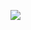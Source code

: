 [![](https://mermaid.ink/img/pako:eNp9km9P2zAQxr_Kya-YlLrNH5rEQpWQQMAEbFrZmylvTHJtDI3t2U6hVP3uu5KCBNPmN757dPe7Rz5vWW0aZIJ5_N2jrvFMyaWTXaWtdEHVykod4N6ZJ4_uo0jCeq9VGugcSkaz2aALuDi_gzYE68V47EPfKPS89rzFlVf6UfGFGuOz7OwKpbVjb-UAknVQaxnwE3_IRsQ_TBIwR914uLy7uY6gk0oT3UdAIP5AdyPDPjCH_gb_Au_lW0OCU8s2gFnAOzqGEfwgPDoPocXXISB18z6H_7c9ofafHj18lWs5r52yAY4GY18gGFD6Aevw2eI_YCnBLlCjI--Dm5OVmoEK2Hno6S2XcPbtZnT6_YqziHXoyGNDG93uqRWjhg4rJihspHusWKV3VCf7YOYbXTMRXI8Rc6Zftm9Jb8na21dgYiFXnlTa-i9jPuRMbNkzE3Ge8jQri3iaZUkyKZKIbZjIJvw4j_M4zeK4PM6Tchexl1fAhBfltJwWeZzkkyLN090faM7WSw?type=png)](https://mermaid.live/edit#pako:eNp9km9P2zAQxr_Kya-YlLrNH5rEQpWQQMAEbFrZmylvTHJtDI3t2U6hVP3uu5KCBNPmN757dPe7Rz5vWW0aZIJ5_N2jrvFMyaWTXaWtdEHVykod4N6ZJ4_uo0jCeq9VGugcSkaz2aALuDi_gzYE68V47EPfKPS89rzFlVf6UfGFGuOz7OwKpbVjb-UAknVQaxnwE3_IRsQ_TBIwR914uLy7uY6gk0oT3UdAIP5AdyPDPjCH_gb_Au_lW0OCU8s2gFnAOzqGEfwgPDoPocXXISB18z6H_7c9ofafHj18lWs5r52yAY4GY18gGFD6Aevw2eI_YCnBLlCjI--Dm5OVmoEK2Hno6S2XcPbtZnT6_YqziHXoyGNDG93uqRWjhg4rJihspHusWKV3VCf7YOYbXTMRXI8Rc6Zftm9Jb8na21dgYiFXnlTa-i9jPuRMbNkzE3Ge8jQri3iaZUkyKZKIbZjIJvw4j_M4zeK4PM6Tchexl1fAhBfltJwWeZzkkyLN090faM7WSw)
